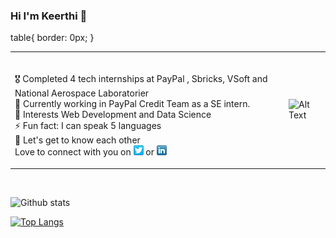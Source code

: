 
 
### Hi I'm Keerthi 👋
table{
border: 0px;
}
<table>
 
<td>
 
<br/>
<!-- Please don't remove this: Grab your social icons from https://github.com/carlsednaoui/gitsocial -->

 🎖 Completed 4 tech internships at PayPal , Sbricks, VSoft and National Aerospace Laboratorier   
 🔭 Currently working in PayPal Credit Team as a SE intern. </br> 
 🌱 Interests Web Development and Data Science </br> 
 ⚡ Fun fact: I can speak 5 languages </br> 
 💭 Let's get to know each other </br> 
  Love to connect with you on  [![alt text][1.1]][1]  or   [![alt text][2.1]][2]      

[1.1]: https://github.com/KeerthiAkella3/KeerthiAkella3/blob/master/twitter-16x16.png (twitter icon without padding)
[2.1]: https://github.com/KeerthiAkella3/KeerthiAkella3/blob/master/linkedIn.png (LinkedIn icon without padding)

[1]: http://www.twitter.com/KeerthyAkella
[2]: https://www.linkedin.com/in/keerthi-akella-02545a169

</td>
<td>
 
 ![Alt Text](https://github.com/KeerthiAkella3/KeerthiAkella3/blob/master/89331370dfa611b339c113d9ae5c6647.gif)

</td>

</table>
<br/>
<!-- Please don't remove this: Grab your social icons from https://github.com/carlsednaoui/gitsocial -->

![Github stats](https://github-readme-stats.vercel.app/api?username=KeerthiAkella3)
<br/>

[![Top Langs](https://github-readme-stats.vercel.app/api/top-langs/?username=KeerthiAkella3&layout=compact)](https://github.com/KeerthiAkella3/github-readme-stats)

